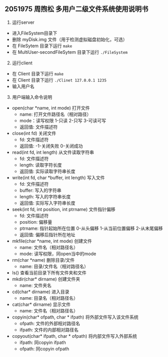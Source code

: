 ## 2051975 周煦松 多用户二级文件系统使用说明书
1. 运行server
- 进入FileSystem目录下
- 删除 myDisk.img 文件（用于检测虚拟磁盘初始化，可选）
- 在 FileSytem 目录下运行 `make`
- 在 MultiUser-secondFileSytem 目录下运行 `./FileSystem`
2. 运行client
- 在 Client 目录下运行 `make`
- 在 Client 目录下运行 `./Clinet 127.0.0.1 1235`
- 输入用户名
3. 用户端输入命令说明
- open(char *name, int mode) 打开文件
    - name: 打开文件路径名（相对路径） 
    - mode：读写权限 1-只读 2-只写 3-可读可写 
    - 返回值: 文件描述符
- close(int fd) 关闭文件
    - fd: 文件描述符
    - 返回值: -1-关闭失败 0-关闭成功
- read(int fd, int length) 从文件读取字符串
    - fd: 文件描述符
    - length: 读取字符长度
    - 返回值: 实际读取字符串长度
- write(int fd, char *buffer, int length) 写入文件
    - fd: 文件描述符
    - buffer: 写入的字符串
    - length: 写入的字符串长度
    - 返回值: 实际写入字符串长度
- seek(int fd, int position, int ptrname) 文件指针偏移
    - fd: 文件描述符
    - position: 偏移量
    - ptrname: 指针起始所在位置 0-从头偏移 1-从当前位置偏移 2-从末尾偏移
    - 返回值: 偏移后指针所在地址
- mkfile(char *name, int mode) 创建文件
    - name: 文件名（相对路径名）
    - mode: 读写权限，同open当中的mode
- rm(char *name) 删除目录/文件
    - name: 目录/文件名（相对路径名）
- ls() 查看当前目录下所有文件夹和文件
- mkdir(char* dirname) 创建文件夹
    - name: 文件夹名
- cd(char* dirname) 进入目录
    - name: 目录名（相对路径名）
- cat(char* dirname) 显示文件
    - name: 文件名（相对路径名）
- copyin(char* ofpath, char *  ifpath) 将外部文件写入该文件系统
    - ofpath: 文件的外部相对路径名
    - ifpath: 文件的内部相对路径名
- copyout(char* ifpath, char *  ofpath) 将内部文件写入外部系统
    - ifpath: 同copyin ifpath
    - ofpath: 同copyin ofpath

